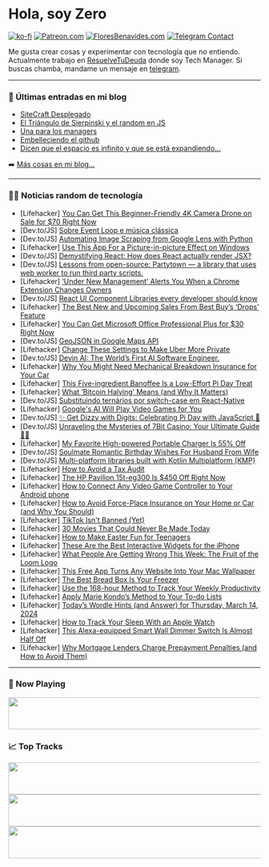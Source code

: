 # Hola, soy Zero

[![ko-fi](https://ko-fi.com/img/githubbutton_sm.svg)](https://ko-fi.com/J3J4N0LUK)
[![Patreon.com](https://img.shields.io/endpoint.svg?url=https%3A%2F%2Fshieldsio-patreon.vercel.app%2Fapi%3Fusername%3Dzerodragon%26type%3Dpatrons&style=for-the-badge)](https://patreon.com/zerodragon)
[![FloresBenavides.com](https://img.shields.io/website?down_message=oops&label=MiBlog&style=for-the-badge&up_message=online&url=https%3A%2F%2Ffloresbenavides.com)](https://floresbenavides.com)
[![Telegram Contact](https://img.shields.io/badge/escr%C3%ADbeme-ZeroDragon-%2326A5E4?style=for-the-badge&logo=telegram)](https://t.me/zerodragon)

Me gusta crear cosas y experimentar con tecnología que no entiendo.
Actualmente trabajo en [ResuelveTuDeuda](http://github.com/resuelve) donde soy Tech Manager.
Si buscas chamba, mandame un mensaje en [telegram](https://t.me/zerodragon).

---

### 📕 Últimas entradas en mi blog
<!-- BLOG-POST-LIST:START -->
- [SiteCraft Desplegado](https://floresbenavides.com/sitecraft-desplegado/)
- [El Triángulo de Sierpinski y el random en JS](https://floresbenavides.com/el-triangulo-de-sierpinski-y-el-random-en-js/)
- [Una para los managers](https://floresbenavides.com/una-para-los-managers/)
- [Embelleciendo el github](https://floresbenavides.com/embelleciendo-el-github/)
- [Dicen que el espacio es infinito y que se está expandiendo…](https://floresbenavides.com/dicen-que-el-espacio-es-infinito-y-que-se-esta-expandiendo/)
<!-- BLOG-POST-LIST:END -->

➡️ [Más cosas en mi blog...](https://floresbenavides.com)

---

### 👨‍💻 Noticias random de tecnología
<!-- TECH-POSTS:START -->
- [Lifehacker] [You Can Get This Beginner-Friendly 4K Camera Drone on Sale for $70 Right Now](https://lifehacker.com/tech/beginner-drone-sale)
- [Dev.to/JS] [Sobre Event Loop e música clássica](https://dev.to/davida1ves/sobre-event-loop-e-musica-classica-310g)
- [Dev.to/JS] [Automating Image Scraping from Google Lens with Python](https://dev.to/mmw/automating-image-scraping-from-google-lens-with-python-mg0)
- [Lifehacker] [Use This App For a Picture-in-picture Effect on Windows](https://lifehacker.com/tech/windows-picture-in-picture-app)
- [Dev.to/JS] [Demystifying React: How does React actually render JSX?](https://dev.to/joe_jngigi/demystifying-react-how-does-react-actually-render-jsx-3099)
- [Dev.to/JS] [Lessons from open-source: Partytown — a library that uses web worker to run third party scripts.](https://dev.to/ramunarasinga/lessons-from-open-source-partytown-a-library-that-uses-web-worker-to-run-third-party-scripts-4403)
- [Lifehacker] [‘Under New Management’ Alerts You When a Chrome Extension Changes Owners](https://lifehacker.com/tech/under-new-management-alerts-you-when-chrome-extensions-change-owners)
- [Dev.to/JS] [React UI Component Libraries every developer should know](https://dev.to/sharmaprash/react-ui-component-libraries-every-developer-should-know-me0)
- [Lifehacker] [The Best New and Upcoming Sales From Best Buy’s ‘Drops’ Feature](https://lifehacker.com/tech/best-buy-drops)
- [Lifehacker] [You Can Get Microsoft Office Professional Plus for $30 Right Now](https://lifehacker.com/tech/microsoft-office-professional-plus-sale)
- [Dev.to/JS] [GeoJSON in Google Maps API](https://dev.to/jgracie52/geojson-in-google-maps-api-453o)
- [Lifehacker] [Change These Settings to Make Uber More Private](https://lifehacker.com/tech/change-these-settings-to-make-uber-more-private)
- [Dev.to/JS] [Devin AI: The World’s First AI Software Engineer.](https://dev.to/sufian/devin-ai-the-worlds-first-ai-software-engineer-m3k)
- [Lifehacker] [Why You Might Need Mechanical Breakdown Insurance for Your Car](https://lifehacker.com/money/what-is-mechanical-breakdown-insurance-and-is-it-worth-it)
- [Lifehacker] [This Five-ingredient Banoffee Is a Low-Effort Pi Day Treat](https://lifehacker.com/food-drink/5-ingredient-banoffee-pie-recipe)
- [Lifehacker] [What ‘Bitcoin Halving’ Means &lpar;and Why It Matters&rpar;](https://lifehacker.com/money/what-is-bitcoin-halving)
- [Dev.to/JS] [Substituindo ternários por switch-case em React-Native](https://dev.to/olucascruz/substituindo-ternarios-por-switch-case-em-react-native-4n2p)
- [Lifehacker] [Google&#39;s AI Will Play Video Games for You](https://lifehacker.com/tech/what-is-google-deepmind-sima)
- [Dev.to/JS] [✨ Get Dizzy with Digits: Celebrating Pi Day with JavaScript 🥧](https://dev.to/best_codes/get-dizzy-with-digits-celebrating-pi-day-with-javascript-456k)
- [Dev.to/JS] [Unraveling the Mysteries of 7Bit Casino: Your Ultimate Guide 🎰✨](https://dev.to/kmdclsczmclmcz/unraveling-the-mysteries-of-7bit-casino-your-ultimate-guide-4cjp)
- [Lifehacker] [My Favorite High-powered Portable Charger Is 55% Off](https://lifehacker.com/tech/iniu-portable-charger-sale-woot)
- [Dev.to/JS] [Soulmate Romantic Birthday Wishes For Husband From Wife](https://dev.to/nishant-malik/soulmate-romantic-birthday-wishes-for-husband-from-wife-58cc)
- [Dev.to/JS] [Multi-platform libraries built with Kotlin Multiplatform &lpar;KMP&rpar;](https://dev.to/uakihir0/multi-platform-libraries-built-with-kotlin-multiplatform-kmp-39e1)
- [Lifehacker] [How to Avoid a Tax Audit](https://lifehacker.com/money/how-to-avoid-tax-audit)
- [Lifehacker] [The HP Pavilion 15t-eg300 Is $450 Off Right Now](https://lifehacker.com/tech/hp-pavilion-15t-eg300-sale)
- [Lifehacker] [How to Connect Any Video Game Controller to Your Android phone](https://lifehacker.com/tech/how-to-connect-any-video-game-controller-to-your-android-phone)
- [Lifehacker] [How to Avoid Force-Place Insurance on Your Home or Car &lpar;and Why You Should&rpar;](https://lifehacker.com/money/avoiding-force-place-insurance-policy-on-car-home)
- [Lifehacker] [TikTok Isn&#39;t Banned &lpar;Yet&rpar;](https://lifehacker.com/tech/tiktok-isnt-banned-yet)
- [Lifehacker] [30 Movies That Could Never Be Made Today](https://lifehacker.com/these-movies-could-never-be-made-today)
- [Lifehacker] [How to Make Easter Fun for Teenagers](https://lifehacker.com/fun-easter-ideas-for-teens-and-tweens)
- [Lifehacker] [These Are the Best Interactive Widgets for the iPhone](https://lifehacker.com/tech/the-best-interactive-widgets-iphone)
- [Lifehacker] [What People Are Getting Wrong This Week: The Fruit of the Loom Logo](https://lifehacker.com/entertainment/what-people-are-getting-wrong-this-week-the-fruit-of-the-loom-logo)
- [Lifehacker] [This Free App Turns Any Website Into Your Mac Wallpaper](https://lifehacker.com/tech/turn-any-website-into-your-mac-wallpaper)
- [Lifehacker] [The Best Bread Box Is Your Freezer](https://lifehacker.com/food-drink/how-to-store-bread-in-the-freezer)
- [Lifehacker] [Use the 168-hour Method to Track Your Weekly Productivity](https://lifehacker.com/work/use-the-168-method-for-weekly-productivity)
- [Lifehacker] [Apply Marie Kondo’s Method to Your To-do Lists](https://lifehacker.com/work/konmari-your-to-do-lists)
- [Lifehacker] [Today’s Wordle Hints &lpar;and Answer&rpar; for Thursday, March 14, 2024](https://lifehacker.com/entertainment/wordle-hint-answer-today)
- [Lifehacker] [How to Track Your Sleep With an Apple Watch](https://lifehacker.com/health/how-to-track-sleep-on-apple-watch)
- [Lifehacker] [This Alexa-equipped Smart Wall Dimmer Switch Is Almost Half Off](https://lifehacker.com/tech/leviton-smart-wall-dimmer-switch-sale)
- [Lifehacker] [Why Mortgage Lenders Charge Prepayment Penalties &lpar;and How to Avoid Them&rpar;](https://lifehacker.com/money/what-is-a-mortgage-prepayment-penalty)<!-- TECH-POSTS:END -->

---

### 🎵 Now Playing
<a href="https://spotify-now-playing-dun.vercel.app/now-playing?open"><img src="https://spotify-now-playing-dun.vercel.app/now-playing" width="540" height="64"></a>

### 📈 Top Tracks
<a href="https://spotify-now-playing-dun.vercel.app/top-tracks?i=1&open"><img src="https://spotify-now-playing-dun.vercel.app/top-tracks?i=1" width="540" height="64"></a>
<a href="https://spotify-now-playing-dun.vercel.app/top-tracks?i=2&open"><img src="https://spotify-now-playing-dun.vercel.app/top-tracks?i=2" width="540" height="64"></a>
<a href="https://spotify-now-playing-dun.vercel.app/top-tracks?i=3&open"><img src="https://spotify-now-playing-dun.vercel.app/top-tracks?i=3" width="540" height="64"></a>
